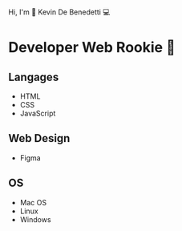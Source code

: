 Hi, I'm 🖖
Kevin De Benedetti 💻

# Developer Web Rookie 🐣

## Langages
* HTML 
* CSS
* JavaScript

## Web Design
* Figma

## OS
* Mac OS
* Linux
* Windows

